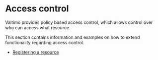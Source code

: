 # Access control

Valtimo provides policy based access control, which allows control over who can access what resource.


This section contains information and examples on how to extend functionality regarding access control.
* [Registering a resource](registering-a-resource.md)
